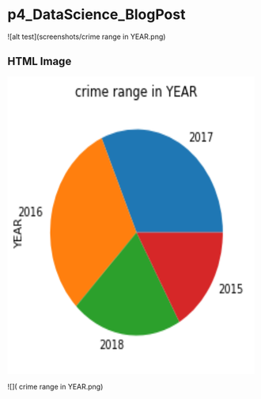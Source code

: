 # p4_DataScience_BlogPost
![alt test](screenshots/crime range in YEAR.png)
<!DOCTYPE html>
<html>
<body>

<h2>HTML Image</h2>
<img src="crime range in YEAR.png" alt="crime range in YEAR" width="500" height="600">

</body>
</html>

 ![]( crime range in YEAR.png) 
